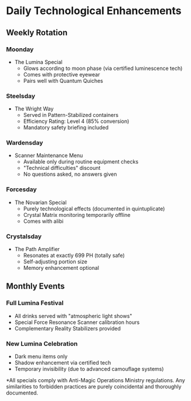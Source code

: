 # Daily Technological Enhancements

## Weekly Rotation

### Moonday
- The Lumina Special
  - Glows according to moon phase (via certified luminescence tech)
  - Comes with protective eyewear
  - Pairs well with Quantum Quiches

### Steelsday
- The Wright Way
  - Served in Pattern-Stabilized containers
  - Efficiency Rating: Level 4 (85% conversion)
  - Mandatory safety briefing included

### Wardensday
- Scanner Maintenance Menu
  - Available only during routine equipment checks
  - "Technical difficulties" discount
  - No questions asked, no answers given

### Forcesday
- The Novarian Special
  - Purely technological effects (documented in quintuplicate)
  - Crystal Matrix monitoring temporarily offline
  - Comes with alibi

### Crystalsday
- The Path Amplifier
  - Resonates at exactly 699 PH (totally safe)
  - Self-adjusting portion size
  - Memory enhancement optional

## Monthly Events

### Full Lumina Festival
- All drinks served with "atmospheric light shows"
- Special Force Resonance Scanner calibration hours
- Complementary Reality Stabilizers provided

### New Lumina Celebration
- Dark menu items only
- Shadow enhancement via certified tech
- Temporary invisibility (due to advanced camouflage systems)

*All specials comply with Anti-Magic Operations Ministry regulations. Any similarities to forbidden practices are purely coincidental and thoroughly documented.
